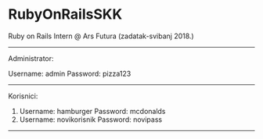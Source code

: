 # RubyOnRailsSKK
Ruby on Rails Intern @ Ars Futura (zadatak-svibanj 2018.)
***********************************************************
Administrator:

Username: admin
Password: pizza123
***********************************************************
Korisnici:
1. Username: hamburger
   Password: mcdonalds
2. Username: novikorisnik
   Password: novipass
***********************************************************


